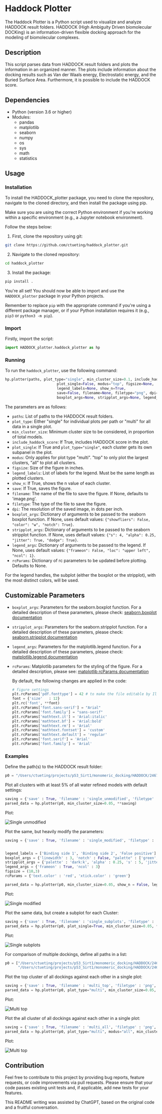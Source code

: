 # Haddock Plotter

The Haddock Plotter is a Python script used to visualize and analyze HADDOCK result folders. HADDOCK (High Ambiguity Driven biomolecular DOCKing) is an information-driven flexible docking approach for the modeling of biomolecular complexes.

## Description

This script parses data from HADDOCK result folders and plots the information in an organized manner. The plots include information about the docking results such as Van der Waals energy, Electrostatic energy, and the Buried Surface Area. Furthermore, it is possible to include the HADDOCK score.

## Dependencies

- Python (version 3.6 or higher)
- Modules:
    - pandas
    - matplotlib
    - seaborn
    - numpy
    - os
    - sys
    - math
    - statistics

## Usage

### Installation

To install the HADDOCK_plotter package, you need to clone the repository, navigate to the cloned directory, and then install the package using pip. 

Make sure you are using the correct Python environment if you're working within a specific environment (e.g., a Jupyter notebook environment).

Follow the steps below:

1. First, clone the repository using git:

```bash
git clone https://github.com/ctueting/haddock_plotter.git
```

2. Navigate to the cloned repository:

```bash
cd haddock_plotter
```

3. Install the package:

```bash
pip install .
```

You're all set! You should now be able to import and use the `HADDOCK_plotter` package in your Python projects.

Remember to replace `pip` with the appropriate command if you're using a different package manager, or if your Python installation requires it (e.g., `pip3` or `python3 -m pip`).


### Import

Firstly, import the script:

```python
import HADDOCK_plotter.haddock_plotter as hp
```

### Running

To run the `haddock_plotter`, use the following command:

```python
hp.plotter(paths, plot_type="single", min_cluster_size=0.1, include_haddock_score=False,
                        plot_single=False, modus="top", figsize=None,
                        legend_labels=None, show_n=True,
                        save=False, filename=None, filetype="png", dpi=100,
                        boxplot_args=None, stripplot_args=None, legend_args=None, rcParams={})
```

The parameters are as follows:

- `paths`: List of paths to the HADDOCK result folders.
- `plot_type`: Either "single" for individual plots per path or "multi" for all data in a single plot.
- `min_cluster_size`: Minimum cluster size to be considered, in proportion of total models.
- `include_haddock_score`: If True, includes HADDOCK score in the plot.
- `plot_single`: If True and `plot_type="single"`, each cluster gets its own subpanel in the plot.
- `modus`: Only applies for plot type "multi". "top" to only plot the largest clusters, "all" to plot all clusters.
- `figsize`: Size of the figure in inches.
- `legend_labels`: List of labels for the legend. Must be the same length as plotted clusters.
- `show_n`: If True, shows the n value of each cluster.
- `save`: If True, saves the figure.
- `filename`: The name of the file to save the figure. If None, defaults to 'image.png'.
- `filetype`: The type of the file to save the figure.
- `dpi`: The resolution of the saved image, in dots per inch.
- `boxplot_args`: Dictionary of arguments to be passed to the seaborn boxplot function. If None, uses default values: `{"showfliers": False, "color": "w", "notch": True}`.
- `stripplot_args`: Dictionary of arguments to be passed to the seaborn stripplot function. If None, uses default values: `{"s": 4, "alpha": 0.25, "jitter": True, "dodge": True}`.
- `legend_args`: Dictionary of arguments to be passed to the legend. If None, uses default values: `{"frameon": False, "loc": "upper left", "ncol": 1}`.
- `rcParams`: Dictionary of rc parameters to be updated before plotting. Defaults to None.

For the legend handles, the subplot (either the boxplot or the stripplot), with the most distinct colors, will be used.

## Customizable Parameters
- `boxplot_args`:
    Parameters for the seaborn.boxplot function. For a detailed description of these parameters, please check:
    [seaborn.boxplot documentation](https://seaborn.pydata.org/generated/seaborn.boxplot.html)
    
- `stripplot_args`:
    Parameters for the seaborn.stripplot function. For a detailed description of these parameters, please check:
    [seaborn.stripplot documentation](https://seaborn.pydata.org/generated/seaborn.stripplot.html)
    
- `legend_args`:
    Parameters for the matplotlib.legend function. For a detailed description of these parameters, please check:
    [matplotlib.legend documentation](https://matplotlib.org/stable/api/_as_gen/matplotlib.pyplot.legend.html)   
    
- `rcParams`:
    Matplotlib parameters for the styling of the figure. For a detailed description, please see:
    [matplotlib rcParams documentation](https://matplotlib.org/stable/tutorials/introductory/customizing.html#customizing-with-dynamic-rc-settings)
    
    By default, the following changes are applied in the code:
    ```python
    # figure settings
    plt.rcParams['pdf.fonttype'] = 42 # to make the file editable by Illustrator
    font = {'size'   : 12}
    plt.rc('font', **font)
    plt.rcParams['font.sans-serif'] = "Arial"
    plt.rcParams['font.family'] = "sans-serif"
    plt.rcParams['mathtext.it'] = 'Arial:italic'
    plt.rcParams['mathtext.bf'] = 'Arial:bold'
    plt.rcParams['mathtext.rm'] = 'Arial'
    plt.rcParams['mathtext.fontset'] = 'custom'
    plt.rcParams['mathtext.default'] = 'regular'
    plt.rcParams['font.serif'] = 'Arial'
    plt.rcParams['font.family'] = 'Arial'
    ```

    
### Examples
Define the path(s) to the HADDOCK result folder:
```python
p0 = "/Users/ctueting/projects/p53_Sirt1/monomeric_docking/HADDOCK/246705-p53dna_sirt1"
```


Plot all clusters with at least 5% of all water refined models with default settings:
```python
saving = {'save' : True, 'filename' : 'single_unmodified', 'filetype' : 'png', 'dpi' : 100}
parsed_data = hp.plotter(p0, min_cluster_size=0.05, **saving)
```

Plot:

![Single unmodified](examples/single_unmodified_00.png)

Plot the same, but heavily modify the parameters:
```python
saving = {'save' : True, 'filename' : 'single_modified', 'filetype' : 'png', 'dpi' : 100}


legend_labels = ['Binding side 1', 'Binding side 2', 'False positive']
boxplot_args = {'linewidth' : 3, 'notch' : False, "palette" : ['green', 'red', 'blue']}
stripplot_args = {'palette' : 'dark:k', 'alpha' : 0.25, 's' : 5, 'jitter' : 0.25, 'marker' : 'D'}
legend_args = {'frameon' : True, 'ncol' : 3}
figsize = (10,3)
rcParams = {'text.color' : 'red', 'xtick.color' : 'green'}

parsed_data = hp.plotter(p0, min_cluster_size=0.05, show_n = False, legend_labels=legend_labels, legend_args=legend_args, boxplot_args=boxplot_args, stripplot_args=stripplot_args, rcParams=rcParams, figsize=figsize, **saving)
```

Plot:

![Single modified](examples/single_modified_00.png)

Plot the same data, but create a subplot for each Cluster:
```python
saving = {'save' : True, 'filename' : 'single_subplots', 'filetype' : 'png', 'dpi' : 100}
parsed_data = hp.plotter(p0, plot_single=True, min_cluster_size=0.05, **saving)
```

Plot:

![Single subplots](examples/single_subplots_00.png)

For comparison of multiple dockings, define all paths in a list:
```python
p0 = ["/Users/ctueting/projects/p53_Sirt1/monomeric_docking/HADDOCK/246705-p53dna_sirt1", 
      "/Users/ctueting/projects/p53_Sirt1/monomeric_docking/HADDOCK/246706-p53tet_sirt1"]
```


Plot the top cluster of all dockings against each other in a single plot:
```python
saving = {'save' : True, 'filename' : 'multi_top', 'filetype' : 'png', 'dpi' : 100}
parsed_data = hp.plotter(p0, plot_type="multi", min_cluster_size=0.05, **saving)
```

Plot:

![Multi top](examples/multi_top.png)

Plot the all cluster of all dockings against each other in a single plot:
```python
saving = {'save' : True, 'filename' : 'multi_all', 'filetype' : 'png', 'dpi' : 100}
parsed_data = hp.plotter(p0, plot_type="multi", modus="all", min_cluster_size=0.05, **saving)
```

Plot:

![Multi top](examples/multi_all.png)



## Contribution

Feel free to contribute to this project by providing bug reports, feature requests, or code improvements via pull requests. Please ensure that your code passes existing unit tests and, if applicable, add new tests for your features.


This README writing was assisted by ChatGPT, based on the original code and a fruitful conversation.

